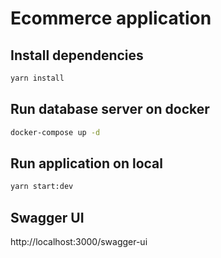 # Ecommerce application

## Install dependencies

```bash
yarn install
```

## Run database server on docker

```bash
docker-compose up -d
```

## Run application on local

```bash
yarn start:dev
```

## Swagger UI

http://localhost:3000/swagger-ui
